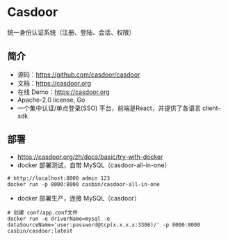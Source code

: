 # Casdoor 
统一身份认证系统（注册、登陆、会话、权限）

## 简介
- 源码：https://github.com/casdoor/casdoor
- 文档：https://casdoor.org
- 在线 Demo：https://casdoor.org
- Apache-2.0 license, Go
- 一个集中认证/单点登录(SSO) 平台，前端是React，并提供了各语言 client-sdk

## 部署
- https://casdoor.org/zh/docs/basic/try-with-docker
- docker 部署测试，自带 MySQL（casdoor-all-in-one）
```docker
# http://localhost:8000 admin 123
docker run -p 8000:8000 casbin/casdoor-all-in-one
```
- docker 部署生产，连接 MySQL（casdoor）
```docker
# 创建 conf/app.conf文件
docker run -e driverName=mysql -e dataSourceName='user:password@tcp(x.x.x.x:3306)/' -p 8000:8000 casbin/casdoor:latest
```

